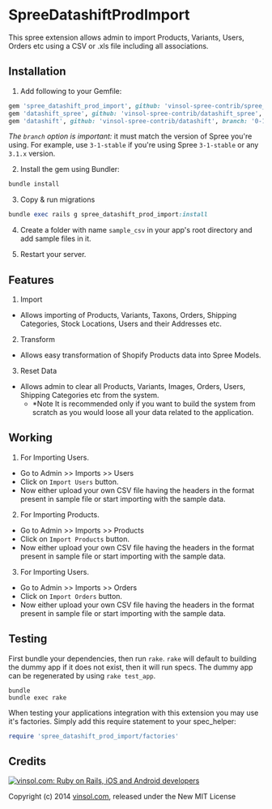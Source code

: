 SpreeDatashiftProdImport
========================

This spree extension allows admin to import Products, Variants, Users, Orders etc using a CSV or .xls file including all associations.

Installation
------------

1. Add following to your Gemfile:

  ```ruby
  gem 'spree_datashift_prod_import', github: 'vinsol-spree-contrib/spree_datashift_prod_import', branch: <spree-version-compatible>
  gem 'datashift_spree', github: 'vinsol-spree-contrib/datashift_spree', branch: 'bug-fixes'
  gem 'datashift', github: 'vinsol-spree-contrib/datashift', branch: '0-16-stable'
  ```
  *The `branch` option is important:* it must match the version of Spree you're using. For example, use `3-1-stable` if you're using Spree `3-1-stable` or any `3.1.x` version.

2. Install the gem using Bundler:

  ```ruby
  bundle install
  ```

3. Copy & run migrations

  ```ruby
  bundle exec rails g spree_datashift_prod_import:install
  ```

4. Create a folder with name `sample_csv` in your app's root directory and add sample files in it.

5. Restart your server.

Features
--------

1. Import
  - Allows importing of Products, Variants, Taxons, Orders, Shipping Categories, Stock Locations, Users and their Addresses etc.

2. Transform
  - Allows easy transformation of Shopify Products data into Spree Models.

3. Reset Data
  - Allows admin to clear all Products, Variants, Images, Orders, Users, Shipping Categories etc from the system.
    - *Note It is recommended only if you want to build the system from scratch as you would loose all your data related to the application.

Working
-------

1. For Importing Users.
  - Go to Admin >> Imports >> Users
  - Click on `Import Users` button.
  - Now either upload your own CSV file having the headers in the format present in sample file or start importing with the sample data.

2. For Importing Products.
  - Go to Admin >> Imports >> Products
  - Click on `Import Products` button.
  - Now either upload your own CSV file having the headers in the format present in sample file or start importing with the sample data.

3. For Importing Users.
  - Go to Admin >> Imports >> Orders
  - Click on `Import Orders` button.
  - Now either upload your own CSV file having the headers in the format present in sample file or start importing with the sample data.

Testing
-------

First bundle your dependencies, then run `rake`. `rake` will default to building the dummy app if it does not exist, then it will run specs. The dummy app can be regenerated by using `rake test_app`.

```shell
bundle
bundle exec rake
```

When testing your applications integration with this extension you may use it's factories.
Simply add this require statement to your spec_helper:

```ruby
require 'spree_datashift_prod_import/factories'
```

Credits
-------

[![vinsol.com: Ruby on Rails, iOS and Android developers](http://vinsol.com/vin_logo.png "Ruby on Rails, iOS and Android developers")](http://vinsol.com)

Copyright (c) 2014 [vinsol.com](http://vinsol.com "Ruby on Rails, iOS and Android developers"), released under the New MIT License
